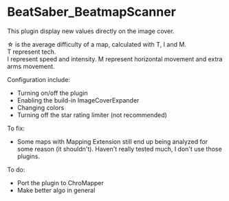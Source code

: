 # BeatSaber_BeatmapScanner
This plugin display new values directly on the image cover. 

☆ is the average difficulty of a map, calculated with T, I and M.  
T represent tech.  
I represent speed and intensity.
M represent horizontal movement and extra arms movement. 

Configuration include:
- Turning on/off the plugin
- Enabling the build-in ImageCoverExpander
- Changing colors
- Turning off the star rating limiter (not recommended)

To fix:
- Some maps with Mapping Extension still end up being analyzed for some reason (it shouldn't). Haven't really tested much, I don't use those plugins.

To do:
- Port the plugin to ChroMapper
- Make better algo in general
